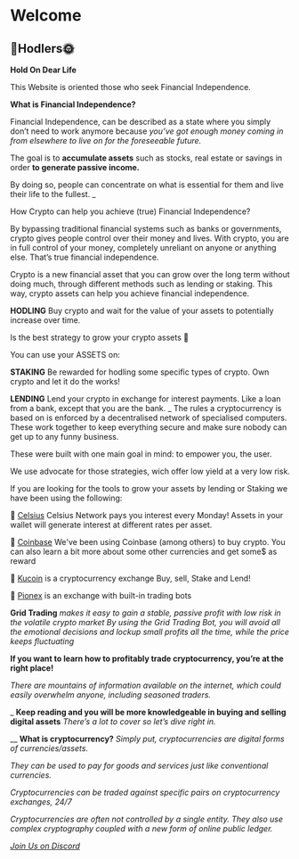 # Welcome

## 🚀Hodlers🌞

**Hold On Dear Life**

This Website is oriented those who seek Financial Independence.

**What is Financial Independence?**

Financial Independence, can be described as a state where you simply don’t need to work anymore because *you’ve got enough money coming in from elsewhere to live on for the foreseeable future.*

The goal is to **accumulate assets** such as stocks, real estate or savings in order **to generate passive income.**

By doing so, people can concentrate on what is essential for them and live their life to the fullest.
_

How Crypto can help you achieve (true) Financial Independence?

By bypassing traditional financial systems such as banks or governments, crypto gives people control over their money and lives.
With crypto, you are in full control of your money, completely unreliant on anyone or anything else.
That’s true financial independence.

Crypto is a new financial asset that you can grow over the long term without doing much, through different methods such as lending or staking.
This way, crypto assets can help you achieve financial independence.

**HODLING**
Buy crypto and wait for the value of your assets to potentially increase over time.

Is the best strategy to grow your crypto assets :poop:

You can use your ASSETS on:

**STAKING**
Be rewarded for hodling some specific types of crypto.
Own crypto and let it do the works!

**LENDING**
Lend your crypto in exchange for interest payments.
Like a loan from a bank, except that you are the bank.
_
The rules a cryptocurrency is based on is enforced by a decentralised network of specialised computers.
These work together to keep everything secure and make sure nobody can get up to any funny business.

These were built with one main goal in mind: to empower you, the user.

We use advocate for those strategies, wich offer low yield at a very low risk.

If you are looking for the tools to grow your assets by lending or Staking we have been using the following:

🔹 [Celsius](https://celsiusnetwork.app.link/133407dc61)
Celsius Network pays you interest every Monday!
Assets in your wallet will generate interest at different rates per asset.


🔹 [Coinbase](https://www.coinbase.com/join/res_g?src=android-share)
We've been using Coinbase (among others) to buy crypto.
You can also learn a bit more about some other currencies and get some$ as reward


🔹 [Kucoin](https://www.kucoin.com/ucenter/signup?rcode=y5avv8) is a cryptocurrency exchange
Buy, sell, Stake and Lend!


🔹 [Pionex](https://www.pionex.com/en-US/sign/ref/5fsUSrQW) is an exchange with built-in trading bots


**Grid Trading** *makes it easy to gain a stable, passive profit with low risk in the volatile crypto market*
*By using the Grid Trading Bot, you will avoid all the emotional decisions and lockup small profits all the time, while the price keeps fluctuating*

**If you want to learn how to profitably trade cryptocurrency, you’re at the right place!**

*There are mountains of information available on the internet, which could easily overwhelm anyone, including seasoned traders.*

_
**Keep reading and you will be more knowledgeable in buying and selling digital assets**
*There’s a lot to cover so let’s dive right in.*

__
**What is cryptocurrency?**
*Simply put, cryptocurrencies are digital forms of currencies/assets.*

*They can be used to pay for goods and services just like conventional currencies.*

*Cryptocurrencies can be traded against specific pairs on cryptocurrency exchanges, 24/7*

*Cryptocurrencies are often not controlled by a single entity.*
*They also use complex cryptography coupled with a new form of online public ledger.*

[*Join Us on Discord*](https://discord.gg/bB5WRbemFR)

[]()
[]()

